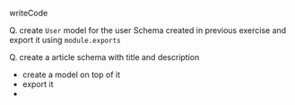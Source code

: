 writeCode

Q. create `User` model for the user Schema created in previous exercise and export it using `module.exports`

Q. create a article schema with title and description

- create a model on top of it
- export it
- 
